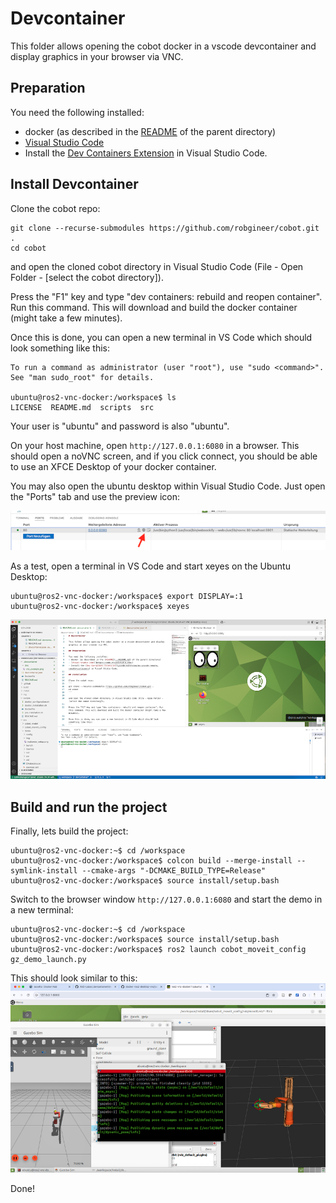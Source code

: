# Devcontainer

This folder allows opening the cobot docker in a vscode devcontainer and display graphics in your browser via VNC.

## Preparation

You need the following installed:
- docker (as described in the [README](../README.md) of the parent directory)
- [Visual Studio Code](https://code.visualstudio.com/)
- Install the [Dev Containers Extension](vscode:extension/ms-vscode-remote.remote-containers) in Visual Studio Code.

## Install Devcontainer

Clone the cobot repo:
```
git clone --recurse-submodules https://github.com/robgineer/cobot.git .
cd cobot
```

and open the cloned cobot directory in Visual Studio Code (File - Open Folder - [select the cobot directory]).

Press the "F1" key and type "dev containers: rebuild and reopen container". Run this command. This will download and build the docker container (might take a few minutes).

Once this is done, you can open a new terminal in VS Code which should look something like this:
```
To run a command as administrator (user "root"), use "sudo <command>".
See "man sudo_root" for details.

ubuntu@ros2-vnc-docker:/workspace$ ls
LICENSE  README.md  scripts  src
```

Your user is "ubuntu" and password is also "ubuntu". 

On your host machine, open ``http://127.0.0.1:6080`` in a browser. This should open a noVNC screen, and if you click connect, you should be able to use an XFCE Desktop of your docker container.

You may also open the ubuntu desktop within Visual Studio Code. Just open the "Ports" tab and use the preview icon:

![](doc/ports.png)

As a test, open a terminal in VS Code and start xeyes on the Ubuntu Desktop:
```
ubuntu@ros2-vnc-docker:/workspace$ export DISPLAY=:1
ubuntu@ros2-vnc-docker:/workspace$ xeyes
```
![](doc/xeyes.png)


## Build and run the project

Finally, lets build the project:
```
ubuntu@ros2-vnc-docker:~$ cd /workspace
ubuntu@ros2-vnc-docker:/workspace$ colcon build --merge-install --symlink-install --cmake-args "-DCMAKE_BUILD_TYPE=Release"
ubuntu@ros2-vnc-docker:/workspace$ source install/setup.bash 
```

Switch to the browser window ``http://127.0.0.1:6080`` and start the demo in a new terminal:
```
ubuntu@ros2-vnc-docker:~$ cd /workspace
ubuntu@ros2-vnc-docker:/workspace$ source install/setup.bash
ubuntu@ros2-vnc-docker:/workspace$ ros2 launch cobot_moveit_config gz_demo_launch.py 
```

This should look similar to this:
![](doc/vnc_example.png)

Done!
